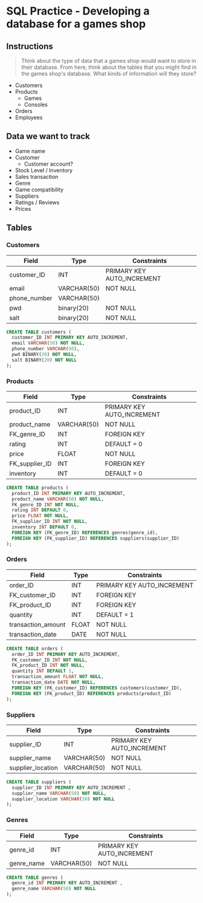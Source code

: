 # SQL Practice - Developing a database for a games shop

## Instructions
> Think about the type of data that a games shop would want to store in their database. From here, think about the tables that you might find in the games shop's database. What kinds of information will they store?

- Customers
- Products
  - Games
  - Consoles
- Orders
- Employees

## Data we want to track
- Game name
- Customer
  - Customer account?
- Stock Level / Inventory 
- Sales transaction
- Genre
- Game compatibility
- Suppliers
- Ratings / Reviews
- Prices

## Tables
### Customers
| Field | Type | Constraints |
| ----- | ---- | ----------- |
| customer_ID | INT | PRIMARY KEY AUTO_INCREMENT |
| email | VARCHAR(50) | NOT NULL |
| phone_number | VARCHAR(50) |
| pwd | binary(20) | NOT NULL |
| salt | binary(20) | NOT NULL |

```sql
CREATE TABLE customers (
  customer_ID INT PRIMARY KEY AUTO_INCREMENT,
  email VARCHAR(50) NOT NULL,
  phone_number VARCHAR(50),
  pwd BINARY(20) NOT NULL,
  salt BINARY(20) NOT NULL
);
```
    
### Products
| Field | Type | Constraints |
| ----- | ---- | ----------- |
| product_ID | INT | PRIMARY KEY AUTO_INCREMENT |
| product_name | VARCHAR(50) | NOT NULL |
| FK_genre_ID | INT | FOREIGN KEY |
| rating | INT | DEFAULT = 0 |
| price | FLOAT | NOT NULL |
| FK_supplier_ID | INT | FOREIGN KEY |
| inventory | INT | DEFAULT = 0 |

```sql
CREATE TABLE products (
  product_ID INT PRIMARY KEY AUTO_INCREMENT,
  product_name VARCHAR(50) NOT NULL,
  FK_genre_ID INT NOT NULL,
  rating INT DEFAULT 0,
  price FLOAT NOT NULL,
  FK_supplier_ID INT NOT NULL,
  inventory INT DEFAULT 0,
  FOREIGN KEY (FK_genre_ID) REFERENCES genres(genre_id),
  FOREIGN KEY (FK_supplier_ID) REFERENCES suppliers(supplier_ID)
);
```

### Orders
| Field | Type | Constraints |
| ----- | ---- | ----------- |
| order_ID | INT | PRIMARY KEY AUTO_INCREMENT |
| FK_customer_ID | INT | FOREIGN KEY |
| FK_product_ID | INT | FOREIGN KEY |
| quantity | INT | DEFAULT = 1  |
| transaction_amount | FLOAT | NOT NULL |
| transaction_date | DATE | NOT NULL |

```sql
CREATE TABLE orders (
  order_ID INT PRIMARY KEY AUTO_INCREMENT,
  FK_customer_ID INT NOT NULL,
  FK_product_ID INT NOT NULL,
  quantity INT DEFAULT 1,
  transaction_amount FLOAT NOT NULL,
  transaction_date DATE NOT NULL,
  FOREIGN KEY (FK_customer_ID) REFERENCES customers(customer_ID),
  FOREIGN KEY (FK_product_ID) REFERENCES products(product_ID)
);
```

### Suppliers
| Field | Type | Constraints |
| ----- | ---- | ----------- |
| supplier_ID | INT | PRIMARY KEY AUTO_INCREMENT | 
| supplier_name | VARCHAR(50) | NOT NULL |
| supplier_location | VARCHAR(50) | NOT NULL |

```sql
CREATE TABLE suppliers (
  supplier_ID INT PRIMARY KEY AUTO_INCREMENT ,
  supplier_name VARCHAR(50) NOT NULL,
  supplier_location VARCHAR(50) NOT NULL
);
```

### Genres
| Field | Type | Constraints |
| ----- | ---- | ----------- |
| genre_id | INT | PRIMARY KEY AUTO_INCREMENT | 
| genre_name | VARCHAR(50) | NOT NULL |

```sql
CREATE TABLE genres (
  genre_id INT PRIMARY KEY AUTO_INCREMENT ,
  genre_name VARCHAR(50) NOT NULL
);
```
